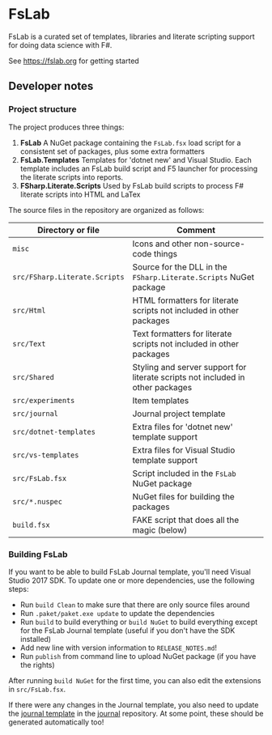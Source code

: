 FsLab
=====

FsLab is a curated set of templates, libraries and literate scripting support for doing
data science with F#.

See https://fslab.org for getting started

Developer notes
---------------

### Project structure

The project produces three things:

 1. **FsLab** A NuGet package containing the `FsLab.fsx` load script for a consistent set of packages, plus some extra formatters
 2. **FsLab.Templates** Templates for 'dotnet new' and Visual Studio. Each template includes an FsLab build script and F5 launcher for processing the literate scripts into reports.
 3. **FSharp.Literate.Scripts** Used by FsLab build scripts to process F# literate scripts into HTML and LaTex

The source files in the repository are organized as follows:

| Directory or file  | Comment
|--------------------|---------------
| `misc`             | Icons and other non-source-code things
| `src/FSharp.Literate.Scripts` | Source for the DLL in the `FSharp.Literate.Scripts` NuGet package
| `src/Html`         | HTML formatters for literate scripts not included in other packages
| `src/Text`         | Text formatters for literate scripts not included in other packages
| `src/Shared`       | Styling and server support for literate scripts not included in other packages
| `src/experiments`  | Item templates
| `src/journal`      | Journal project template
| `src/dotnet-templates` | Extra files for 'dotnet new' template support
| `src/vs-templates` | Extra files for Visual Studio template support
| `src/FsLab.fsx`    | Script included in the `FsLab` NuGet package
| `src/*.nuspec`     | NuGet files for building the packages
| `build.fsx`        | FAKE script that does all the magic (below)

### Building FsLab

If you want to be able to build FsLab Journal template, you'll need Visual Studio 2017 SDK.
To update one or more dependencies, use the following steps:

* Run `build Clean` to make sure that there are only source files around
* Run `.paket/paket.exe update` to update the dependencies
* Run `build` to build everything or `build NuGet` to build everything except for
  the FsLab Journal template (useful if you don't have the SDK installed)
* Add new line with version information to `RELEASE_NOTES.md`!
* Run `publish` from command line to upload NuGet package (if you have the rights)

After running `build NuGet` for the first time, you can also edit the
extensions in `src/FsLab.fsx`. 

If there were any changes in the Journal template, you also need to update the
[journal template](https://github.com/fslaborg/journal/tree/journal) in the
[journal](https://github.com/fslaborg/journal) repository. At some
point, these should be generated automatically too!
